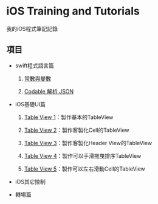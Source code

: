 # iOS Training and Tutorials

我的iOS程式筆記記錄

## 項目

- swift程式語言篇

	1. [常數與變數](https://github.com/JakeChang/iOS_Training/blob/develop/swift/swift1.md) 

	2. [Codable 解析 JSON](https://github.com/JakeChang/iOS_Training/blob/develop/swift/Codable/) 

- iOS基礎UI篇
	
	1. [Table View 1](https://github.com/JakeChang/iOS_Training/tree/develop/iOS_Basic/TableView1)：製作基本的TableView

	2. [Table View 2](https://github.com/JakeChang/iOS_Training/tree/develop/iOS_Basic/TableView2)：製作客製化Cell的TableView

	3. [Table View 3](https://github.com/JakeChang/iOS_Training/tree/develop/iOS_Basic/TableView3)：製作客製化Header View的TableView
	
	4. [Table View 4](https://github.com/JakeChang/iOS_Training/tree/develop/iOS_Basic/TableView4)：製作可以手滑拖曳排序TableView

	5. [Table View 5](https://github.com/JakeChang/iOS_Training/tree/develop/iOS_Basic/TableView5)：製作可以左右滑動Cell的TableView


- iOS其它控制


- 轉場篇
